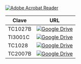 [![Adobe Acrobat Reader](https://img.shields.io/badge/Adobe%20Acrobat%20Reader-EC1C24.svg?style=for-the-badge&logo=Adobe%20Acrobat%20Reader&logoColor=white)](https://tecmx-my.sharepoint.com/:f:/g/personal/rleyv_tec_mx/EiZKWA-Ano5EnDTfZLYPa5IByNnTvuL6FhQaFXz1SvkucQ?e=PpODg9) 

| Clave   | URL                                                                                                                                                                                                              |
|---------|------------------------------------------------------------------------------------------------------------------------------------------------------------------------------------------------------------------|
| TC1027B | [![Google Drive](https://img.shields.io/badge/Google%20Drive-4285F4?style=for-the-badge&logo=googledrive&logoColor=white)](https://drive.google.com/drive/folders/1WsMkp5LER4Nn75iqs1OWKl6OF6BXXXO7) |
| TI3001C  | [![Google Drive](https://img.shields.io/badge/Google%20Drive-4285F4?style=for-the-badge&logo=googledrive&logoColor=white)](https://drive.google.com/drive/folders/1aMsGkIn801rOCk3NuoRe1SH6bzw2Qgr-) |
| TC1028  | [![Google Drive](https://img.shields.io/badge/Google%20Drive-4285F4?style=for-the-badge&logo=googledrive&logoColor=white)](https://drive.google.com/drive/folders/1EbmSXEfQndE52yagyxOCxqhO1o3Pep1h) |
| TC2007B | [![Google Drive](https://img.shields.io/badge/Google%20Drive-4285F4?style=for-the-badge&logo=googledrive&logoColor=white)](https://drive.google.com/drive/folders/1v8umYvAMq8_pK1KwraNEOGov-P8-crFB) |





